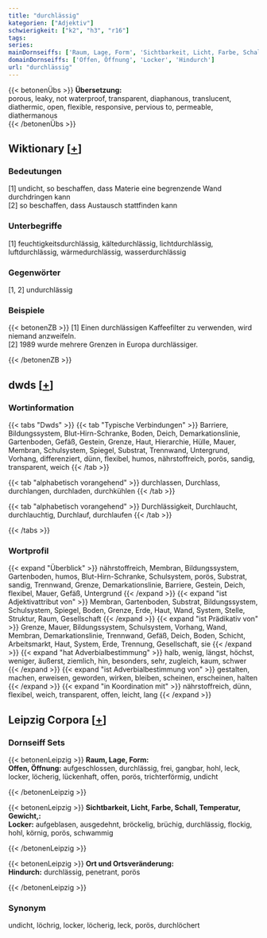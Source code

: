 ```yaml
---
title: "durchlässig"
kategorien: ["Adjektiv"]
schwierigkeit: ["k2", "h3", "r16"]
tags:
series:
mainDornseiffs: ['Raum, Lage, Form', 'Sichtbarkeit, Licht, Farbe, Schall, Temperatur, Gewicht,', 'Ort und Ortsveränderung']
domainDornseiffs: ['Offen, Öffnung', 'Locker', 'Hindurch']
url: "durchlässig"
---
```


{{< betonenÜbs >}}
**Übersetzung:**  
porous, leaky, not waterproof, transparent, diaphanous, translucent, diathermic, open, flexible, responsive, pervious to, permeable, diathermanous  
{{< /betonenÜbs >}}

## Wiktionary [[+](https://de.wiktionary.org/wiki/durchlässig)]

### Bedeutungen
[1] undicht, so beschaffen, dass Materie eine begrenzende Wand durchdringen kann  
[2] so beschaffen, dass Austausch stattfinden kann  

### Unterbegriffe
[1] feuchtigkeitsdurchlässig, kältedurchlässig, lichtdurchlässig, luftdurchlässig, wärmedurchlässig, wasserdurchlässig  

### Gegenwörter
[1, 2] undurchlässig  

### Beispiele
{{< betonenZB >}}
[1] Einen durchlässigen Kaffeefilter zu verwenden, wird niemand anzweifeln.  
[2] 1989 wurde mehrere Grenzen in Europa durchlässiger.  

{{< /betonenZB >}}


## dwds [[+](https://www.dwds.de/wb/durchlässig)]

### Wortinformation
{{< tabs "Dwds" >}}
{{< tab "Typische Verbindungen" >}}
Barriere, Bildungssystem, Blut-Hirn-Schranke, Boden, Deich, Demarkationslinie, Gartenboden, Gefäß, Gestein, Grenze, Haut, Hierarchie, Hülle, Mauer, Membran, Schulsystem, Spiegel, Substrat, Trennwand, Untergrund, Vorhang, differenziert, dünn, flexibel, humos, nährstoffreich, porös, sandig, transparent, weich
{{< /tab >}}

{{< tab "alphabetisch vorangehend" >}}
durchlassen, Durchlass, durchlangen, durchladen, durchkühlen
{{< /tab >}}

{{< tab "alphabetisch vorangehend" >}}
Durchlässigkeit, Durchlaucht, durchlauchtig, Durchlauf, durchlaufen
{{< /tab >}}

{{< /tabs >}}

### Wortprofil
{{< expand "Überblick" >}} nährstoffreich, Membran, Bildungssystem, Gartenboden, humos, Blut-Hirn-Schranke, Schulsystem, porös, Substrat, sandig, Trennwand, Grenze, Demarkationslinie, Barriere, Gestein, Deich, flexibel, Mauer, Gefäß, Untergrund {{< /expand >}}
{{< expand "ist Adjektivattribut von" >}} Membran, Gartenboden, Substrat, Bildungssystem, Schulsystem, Spiegel, Boden, Grenze, Erde, Haut, Wand, System, Stelle, Struktur, Raum, Gesellschaft {{< /expand >}}
{{< expand "ist Prädikativ von" >}} Grenze, Mauer, Bildungssystem, Schulsystem, Vorhang, Wand, Membran, Demarkationslinie, Trennwand, Gefäß, Deich, Boden, Schicht, Arbeitsmarkt, Haut, System, Erde, Trennung, Gesellschaft, sie {{< /expand >}}
{{< expand "hat Adverbialbestimmung" >}} halb, wenig, längst, höchst, weniger, äußerst, ziemlich, hin, besonders, sehr, zugleich, kaum, schwer {{< /expand >}}
{{< expand "ist Adverbialbestimmung von" >}} gestalten, machen, erweisen, geworden, wirken, bleiben, scheinen, erscheinen, halten {{< /expand >}}
{{< expand "in Koordination mit" >}} nährstoffreich, dünn, flexibel, weich, transparent, offen, leicht, lang {{< /expand >}}

## Leipzig Corpora [[+](https://corpora.uni-leipzig.de/en/res?word=durchlässig&corpusId=deu_newscrawl-public_2018)]

### Dornseiff Sets
{{< betonenLeipzig >}}
**Raum, Lage, Form:**  
**Offen, Öffnung:** aufgeschlossen, durchlässig, frei, gangbar, hohl, leck, locker, löcherig, lückenhaft, offen, porös, trichterförmig, undicht  

{{< /betonenLeipzig >}}


{{< betonenLeipzig >}}
**Sichtbarkeit, Licht, Farbe, Schall, Temperatur, Gewicht,:**  
**Locker:** aufgeblasen, ausgedehnt, bröckelig, brüchig, durchlässig, flockig, hohl, körnig, porös, schwammig  

{{< /betonenLeipzig >}}


{{< betonenLeipzig >}}
**Ort und Ortsveränderung:**  
**Hindurch:** durchlässig, penetrant, porös  

{{< /betonenLeipzig >}}

### Synonym
undicht, löchrig, locker, löcherig, leck, porös, durchlöchert

